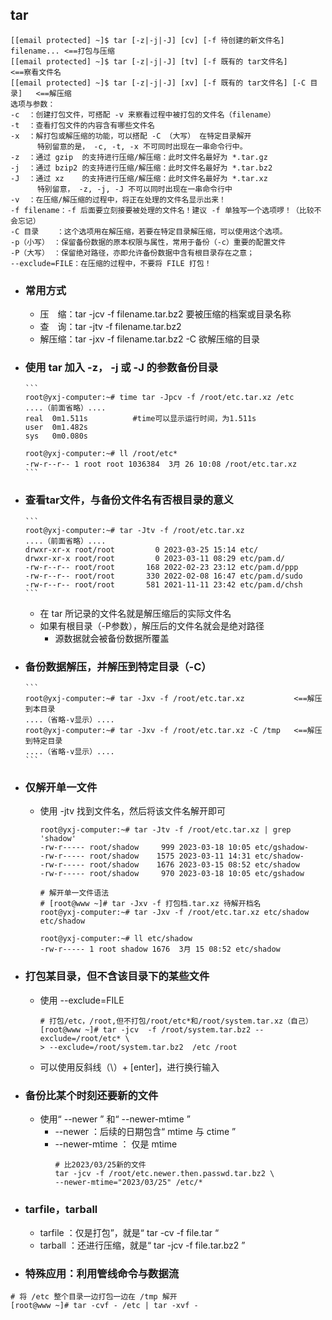## tar
```
[[email protected] ~]$ tar [-z|-j|-J] [cv] [-f 待创建的新文件名] filename... <==打包与压缩
[[email protected] ~]$ tar [-z|-j|-J] [tv] [-f 既有的 tar文件名]             <==察看文件名
[[email protected] ~]$ tar [-z|-j|-J] [xv] [-f 既有的 tar文件名] [-C 目录]   <==解压缩
选项与参数：
-c  ：创建打包文件，可搭配 -v 来察看过程中被打包的文件名（filename）
-t  ：查看打包文件的内容含有哪些文件名
-x  ：解打包或解压缩的功能，可以搭配 -C （大写） 在特定目录解开
      特别留意的是， -c, -t, -x 不可同时出现在一串命令行中。
-z  ：通过 gzip  的支持进行压缩/解压缩：此时文件名最好为 *.tar.gz
-j  ：通过 bzip2 的支持进行压缩/解压缩：此时文件名最好为 *.tar.bz2
-J  ：通过 xz    的支持进行压缩/解压缩：此时文件名最好为 *.tar.xz
      特别留意， -z, -j, -J 不可以同时出现在一串命令行中
-v  ：在压缩/解压缩的过程中，将正在处理的文件名显示出来！
-f filename：-f 后面要立刻接要被处理的文件名！建议 -f 单独写一个选项啰！（比较不会忘记）
-C 目录    ：这个选项用在解压缩，若要在特定目录解压缩，可以使用这个选项。
-p（小写） ：保留备份数据的原本权限与属性，常用于备份（-c）重要的配置文件
-P（大写） ：保留绝对路径，亦即允许备份数据中含有根目录存在之意；
--exclude=FILE：在压缩的过程中，不要将 FILE 打包！
```
- ### 常用方式
  - 压　缩：tar -jcv -f filename.tar.bz2 要被压缩的档案或目录名称
  - 查　询：tar -jtv -f filename.tar.bz2
  - 解压缩：tar -jxv -f filename.tar.bz2 -C 欲解压缩的目录
- ### 使用 tar 加入 -z， -j 或 -J 的参数备份目录
      ```
      root@yxj-computer:~# time tar -Jpcv -f /root/etc.tar.xz /etc
      ....（前面省略）....
      real	0m1.511s          #time可以显示运行时间，为1.511s
      user	0m1.482s
      sys	0m0.080s

      root@yxj-computer:~# ll /root/etc*
      -rw-r--r-- 1 root root 1036384  3月 26 10:08 /root/etc.tar.xz
      ```
- ### 查看tar文件，与备份文件名有否根目录的意义
      ```
      root@yxj-computer:~# tar -Jtv -f /root/etc.tar.xz
      ....（前面省略）....
      drwxr-xr-x root/root         0 2023-03-25 15:14 etc/
      drwxr-xr-x root/root         0 2023-03-11 08:29 etc/pam.d/
      -rw-r--r-- root/root       168 2022-02-23 23:12 etc/pam.d/ppp
      -rw-r--r-- root/root       330 2022-02-08 16:47 etc/pam.d/sudo
      -rw-r--r-- root/root       581 2021-11-11 23:42 etc/pam.d/chsh
      ```
  - 在 tar 所记录的文件名就是解压缩后的实际文件名
  - 如果有根目录（-P参数），解压后的文件名就会是绝对路径
    - 源数据就会被备份数据所覆盖
- ### 备份数据解压，并解压到特定目录（-C）
      ```
      root@yxj-computer:~# tar -Jxv -f /root/etc.tar.xz           <==解压到本目录
      ....（省略-v显示）....
      root@yxj-computer:~# tar -Jxv -f /root/etc.tar.xz -C /tmp   <==解压到特定目录
      ....（省略-v显示）....
      ```

- ### 仅解开单一文件
  - 使用 -jtv 找到文件名，然后将该文件名解开即可
      ```
      root@yxj-computer:~# tar -Jtv -f /root/etc.tar.xz | grep 'shadow'
      -rw-r----- root/shadow     999 2023-03-18 10:05 etc/gshadow-
      -rw-r----- root/shadow    1575 2023-03-11 14:31 etc/shadow-
      -rw-r----- root/shadow    1676 2023-03-15 08:52 etc/shadow
      -rw-r----- root/shadow     970 2023-03-18 10:05 etc/gshadow

      # 解开单一文件语法
      # [root@www ~]# tar -Jxv -f 打包档.tar.xz 待解开档名
      root@yxj-computer:~# tar -Jxv -f /root/etc.tar.xz etc/shadow
      etc/shadow

      root@yxj-computer:~# ll etc/shadow
      -rw-r----- 1 root shadow 1676  3月 15 08:52 etc/shadow
      ```
- ### 打包某目录，但不含该目录下的某些文件
  - 使用 --exclude=FILE
      ```
      # 打包/etc，/root,但不打包/root/etc*和/root/system.tar.xz（自己）
      [root@www ~]# tar -jcv  -f /root/system.tar.bz2 --exclude=/root/etc* \
      > --exclude=/root/system.tar.bz2  /etc /root
      ```
  - 可以使用反斜线（\）+ [enter]，进行换行输入
- ### 备份比某个时刻还要新的文件
  - 使用“ --newer ” 和“ --newer-mtime ”
    - --newer ：后续的日期包含“ mtime 与 ctime ”
    - --newer-mtime ： 仅是 mtime
      ```
      # 比2023/03/25新的文件
      tar -jcv -f /root/etc.newer.then.passwd.tar.bz2 \
      --newer-mtime="2023/03/25" /etc/*
      ```
- ### tarfile，tarball
  - tarfile ：仅是打包”，就是“ tar -cv -f file.tar “
  - tarball ：还进行压缩，就是“ tar -jcv -f file.tar.bz2 ”
- ### 特殊应用：利用管线命令与数据流
```
# 将 /etc 整个目录一边打包一边在 /tmp 解开
[root@www ~]# tar -cvf - /etc | tar -xvf -
```